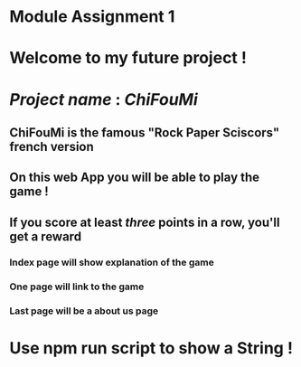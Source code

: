 # Module Assignment 1

# Welcome to my future project !

# _Project name_ : **_ChiFouMi_**

## **ChiFouMi** is the famous "Rock Paper Sciscors" french version
## On this web App you will be able to play the game !
## If you score at least _three_ points in a row, you'll get a **reward**

### Index page will show explanation of the game
### One page will link to the game
### Last page will be a **about us** page

# Use npm run script to show a String !